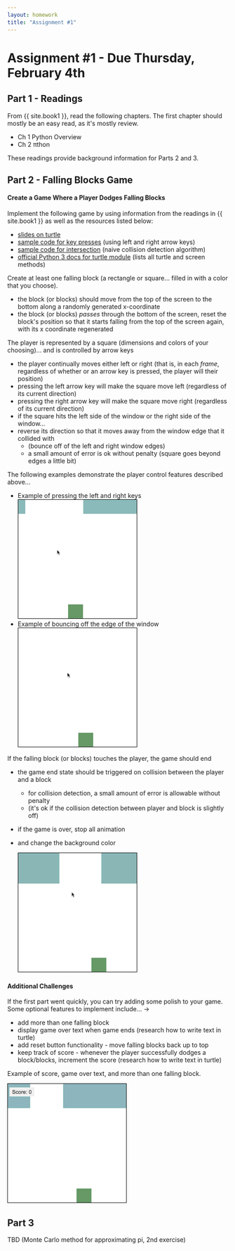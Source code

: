 ```yaml
---
layout: homework
title: "Assignment #1"
---
```


<style>
img {
    border: 1px solid #000;
}
</style>

# Assignment #1 - Due Thursday, February 4th

## Part 1 - Readings

From {{ site.book1 }}, read the following chapters. The first chapter should mostly be an easy read, as it's mostly review.

* Ch 1 Python Overview
* Ch 2 &pi;thon

These readings provide background information for Parts 2 and 3.

## Part 2 - Falling Blocks Game 

#### Create a Game Where a Player Dodges Falling Blocks

Implement the following game by using information from the readings in {{ site.book1 }} as well as the resources listed below:

* [slides on turtle](../slides/02/turtle.html)
* [sample code for key presses](../resources/code/keys.py) (using left and right arrow keys)
* [sample code for intersection](../resources/code/intersects.py) (naive collision detection algorithm)
* [official Python 3 docs for turtle module](https://docs.python.org/3.5/library/turtle.html) (lists all turtle and screen methods)

Create at least one falling block (a rectangle or square... filled in with a color that you choose). 

* the block (or blocks) should move from the top of the screen to the bottom along a randomly generated x-coordinate
* the block (or blocks)  _passes_ through the bottom of the screen, reset the block's position so that it starts falling from the top of the screen again, with its x coordinate regenerated

The player is represented by a square (dimensions and colors of your choosing)... and is controlled by arrow keys

* the player continually moves either left or right (that is, in each _frame_, regardless of whether or an arrow key is pressed, the player will their position)
* pressing the left arrow key will make the square move left (regardless of its current direction)
* pressing the right arrow key will make the square move right (regardless of its current direction)
* if the square hits the left side of the window or the right side of the window... 
* reverse its direction so that it moves away from the window edge that it collided with
    * (bounce off of the left and right window edges)
    * a small amount of error is ok without penalty (square goes beyond edges a little bit)

The following examples demonstrate the player control features described above...

* Example of pressing the left and right keys
    ![Pressing the left and right keys](../resources/img/hw01_game_key_sm.gif)
* Example of bouncing off the edge of the window
    ![Bouncing off the edge of the window](../resources/img/hw01_game_bounce_sm.gif)

If the falling block (or blocks) touches the player, the game should end

* the game end state should be triggered on collision between the player and a block
    * for collision detection, a small amount of error is allowable without penalty
    * (it's ok if the collision detection between player and block is slightly off) 
* if the game is over, stop all animation
* and change the background color

    ![Game ends](../resources/img/hw01_game_over_sm.gif)


#### Additional Challenges

If the first part went quickly, you can try adding some polish to your game. Some optional features to implement include... &rarr;

* add more than one falling block
* display game over text when game ends (research how to write text in turtle)
* add reset button functionality - move falling blocks back up to top
* keep track of score - whenever the player successfully dodges a block/blocks, increment the score (research how to write text in turtle)

Example of score, game over text, and more than one falling block.

![Additional challenges](../resources/img/hw01_game_extra_sm.gif)

## Part 3 

TBD (Monte Carlo method for approximating pi, 2nd exercise)
